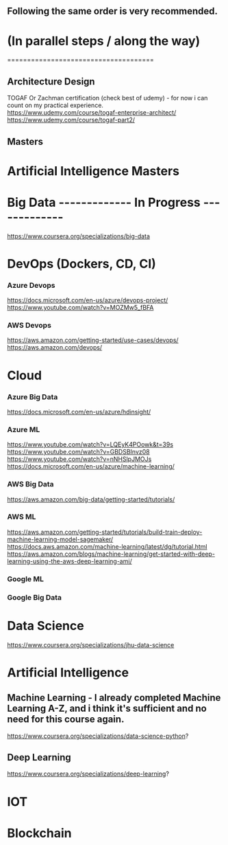 ## Following the same order is very recommended.

# (In parallel steps / along the way)
=====================================
## Architecture Design
TOGAF Or Zachman certification (check best of udemy) - for now i can count on my practical experience. </br>
https://www.udemy.com/course/togaf-enterprise-architect/  </br>
https://www.udemy.com/course/togaf-part2/

## Masters
Artificial Intelligence Masters
====================================================================


# Big Data                                            ------------- In Progress -------------
https://www.coursera.org/specializations/big-data

# DevOps (Dockers, CD, CI)
### Azure Devops
https://docs.microsoft.com/en-us/azure/devops-project/ <br/>
https://www.youtube.com/watch?v=MOZMw5_fBFA

### AWS Devops
https://aws.amazon.com/getting-started/use-cases/devops/  <br/>
https://aws.amazon.com/devops/

# Cloud
### Azure Big Data
https://docs.microsoft.com/en-us/azure/hdinsight/ <br/>

### Azure ML
https://www.youtube.com/watch?v=LQEyK4POowk&t=39s <br/>
https://www.youtube.com/watch?v=GBDSBInvz08 <br/>
https://www.youtube.com/watch?v=nNHSlpJMOJs <br/>
https://docs.microsoft.com/en-us/azure/machine-learning/  <br/>

### AWS Big Data
https://aws.amazon.com/big-data/getting-started/tutorials/

### AWS ML
https://aws.amazon.com/getting-started/tutorials/build-train-deploy-machine-learning-model-sagemaker/ <br/>
https://docs.aws.amazon.com/machine-learning/latest/dg/tutorial.html <br/>
https://aws.amazon.com/blogs/machine-learning/get-started-with-deep-learning-using-the-aws-deep-learning-ami/

### Google ML
### Google Big Data


# Data Science
https://www.coursera.org/specializations/jhu-data-science

# Artificial Intelligence
## Machine Learning - I already completed Machine Learning A-Z, and i think it's sufficient and no need for this course again.
https://www.coursera.org/specializations/data-science-python?

## Deep Learning
https://www.coursera.org/specializations/deep-learning?


# IOT
## 

# Blockchain

